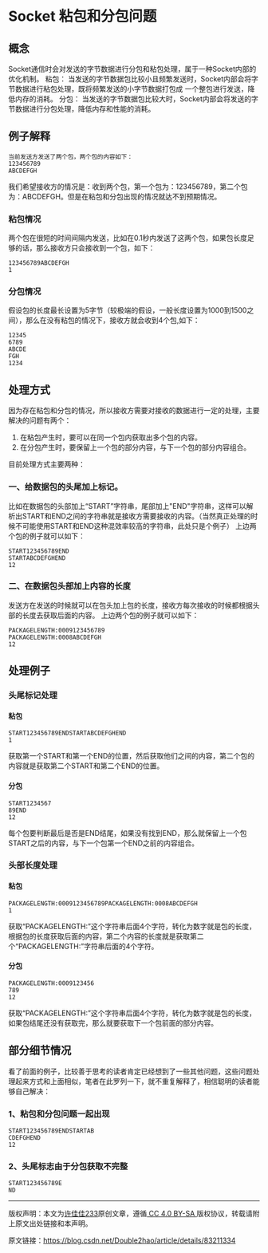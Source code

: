 # Socket 粘包和分包问题

## 概念

Socket通信时会对发送的字节数据进行分包和粘包处理，属于一种Socket内部的优化机制。
粘包：
当发送的字节数据包比较小且频繁发送时，Socket内部会将字节数据进行粘包处理，既将频繁发送的小字节数据打包成 一个整包进行发送，降低内存的消耗。
分包：
当发送的字节数据包比较大时，Socket内部会将发送的字节数据进行分包处理，降低内存和性能的消耗。

## 例子解释

```
当前发送方发送了两个包，两个包的内容如下：
123456789
ABCDEFGH
```

我们希望接收方的情况是：收到两个包，第一个包为：123456789，第二个包为：ABCDEFGH。但是在粘包和分包出现的情况就达不到预期情况。

### 粘包情况

两个包在很短的时间间隔内发送，比如在0.1秒内发送了这两个包，如果包长度足够的话，那么接收方只会接收到一个包，如下：

```
123456789ABCDEFGH
1
```

### 分包情况

假设包的长度最长设置为5字节（较极端的假设，一般长度设置为1000到1500之间），那么在没有粘包的情况下，接收方就会收到4个包,如下：

```
12345
6789
ABCDE
FGH
1234
```

## 处理方式

因为存在粘包和分包的情况，所以接收方需要对接收的数据进行一定的处理，主要解决的问题有两个：

1. 在粘包产生时，要可以在同一个包内获取出多个包的内容。
2. 在分包产生时，要保留上一个包的部分内容，与下一个包的部分内容组合。

目前处理方式主要两种：

### 一、给数据包的头尾加上标记。

比如在数据包的头部加上“START”字符串，尾部加上"END"字符串，这样可以解析出START和END之间的字符串就是接收方需要接收的内容。（当然真正处理的时候不可能使用START和END这种混效率较高的字符串，此处只是个例子）
上边两个包的例子就可以如下：

```
START123456789END
STARTABCDEFGHEND
12
```

### 二、在数据包头部加上内容的长度

发送方在发送的时候就可以在包头加上包的长度，接收方每次接收的时候都根据头部的长度去获取后面的内容。
上边两个包的例子就可以如下：

```
PACKAGELENGTH:0009123456789
PACKAGELENGTH:0008ABCDEFGH
12
```

## 处理例子

### 头尾标记处理

#### 粘包

```
START123456789ENDSTARTABCDEFGHEND
1
```

获取第一个START和第一个END的位置，然后获取他们之间的内容，第二个包的内容就是获取第二个START和第二个END的位置。

#### 分包

```
START1234567
89END
12
```

每个包要判断最后是否是END结尾，如果没有找到END，那么就保留上一个包START之后的内容，与下一个包第一个END之前的内容组合。

### 头部长度处理

#### 粘包

```
PACKAGELENGTH:0009123456789PACKAGELENGTH:0008ABCDEFGH
1
```

获取“PACKAGELENGTH:”这个字符串后面4个字符，转化为数字就是包的长度，根据包的长度获取后面的内容，第二个内容的长度就是获取第二个“PACKAGELENGTH:”字符串后面的4个字符。

#### 分包

```
PACKAGELENGTH:0009123456
789
12
```

获取“PACKAGELENGTH:”这个字符串后面4个字符，转化为数字就是包的长度，如果包结尾还没有获取完，那么就要获取下一个包前面的部分内容。

## 部分细节情况

看了前面的例子，比较善于思考的读者肯定已经想到了一些其他问题，这些问题处理起来方式和上面相似，笔者在此罗列一下，就不重复解释了，相信聪明的读者能够自己解决：

### 1、粘包和分包问题一起出现

```
START123456789ENDSTARTAB
CDEFGHEND
12
```

### 2、头尾标志由于分包获取不完整

```
START123456789E
ND
```



------

版权声明：本文为[许佳佳233](https://xujiajia.blog.csdn.net/)原创文章，遵循[ CC 4.0 BY-SA ](http://creativecommons.org/licenses/by-sa/4.0/)版权协议，转载请附上原文出处链接和本声明。

原文链接：https://blog.csdn.net/Double2hao/article/details/83211334
